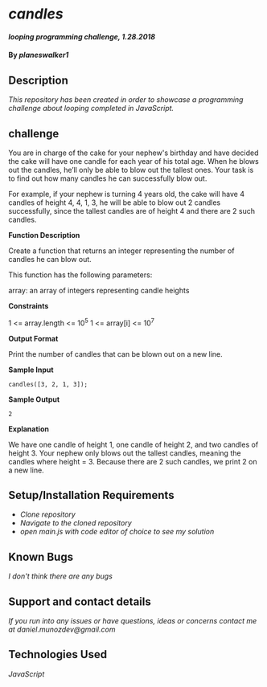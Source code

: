 # _candles_

#### _looping programming challenge, 1.28.2018_

#### By _**planeswalker1**_

## Description

_This repository has been created in order to showcase a programming challenge about looping completed in JavaScript._

## challenge

You are in charge of the cake for your nephew's birthday and have decided the cake will have one candle for each year of his total age. When he blows out the candles, he’ll only be able to blow out the tallest ones. Your task is to find out how many candles he can successfully blow out.

For example, if your nephew is turning 4 years old, the cake will have 4 candles of height 4, 4, 1, 3, he will be able to blow out 2 candles successfully, since the tallest candles are of height 4 and there are 2 such candles.

**Function Description**

Create a function that returns an integer representing the number of candles he can blow out.

This function has the following parameters:

array: an array of integers representing candle heights

**Constraints**

1 <= array.length <= 10<sup>5</sup>
1 <= array[i] <= 10<sup>7</sup>

**Output Format**

Print the number of candles that can be blown out on a new line.

**Sample Input**

```
candles([3, 2, 1, 3]);
```

**Sample Output**

```
2
```

**Explanation**

We have one candle of height 1, one candle of height 2, and two candles of height 3. Your nephew only blows out the tallest candles, meaning the candles where height = 3. Because there are 2 such candles, we print 2 on a new line.

## Setup/Installation Requirements

* _Clone repository_
* _Navigate to the cloned repository_
* _open main.js with code editor of choice to see my solution_

## Known Bugs

_I don't think there are any bugs_

## Support and contact details

_If you run into any issues or have questions, ideas or concerns contact me at daniel.munozdev@gmail.com_

## Technologies Used

_JavaScript_
